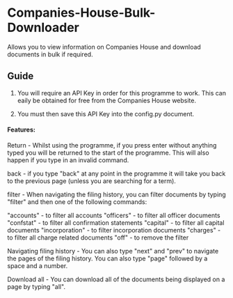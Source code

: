 # Companies-House-Bulk-Downloader
Allows you to view information on Companies House and download documents in bulk if required.

## Guide

1) You will require an API Key in order for this programme to work. This can
eaily be obtained for free from the Companies House website.

2) You must then save this API Key into the config.py document.

#### Features:

Return - Whilst using the programme, if you press enter without anything typed you will
be returned to the start of the programme. This will also happen if you type in an 
invalid command.

back - if you type "back" at any point in the programme it will take you back to
the previous page (unless you are searching for a term).

filter - When navigating the filing history, you can filter documents by typing
"filter" and then one of the following commands:

"accounts" - to filter all accounts
"officers" - to filter all officer documents
"confstat" - to filter all confirmation statements
"capital" - to filter all capital documents
"incorporation" - to filter incorporation documents
"charges" - to filter all charge related documents
"off" - to remove the filter

Navigating filing history - You can also type "next" and "prev" to navigate the
pages of the filing history. You can also type "page" followed by a space and a 
number.

Download all - You can download all of the documents being displayed on a page by typing
"all".
